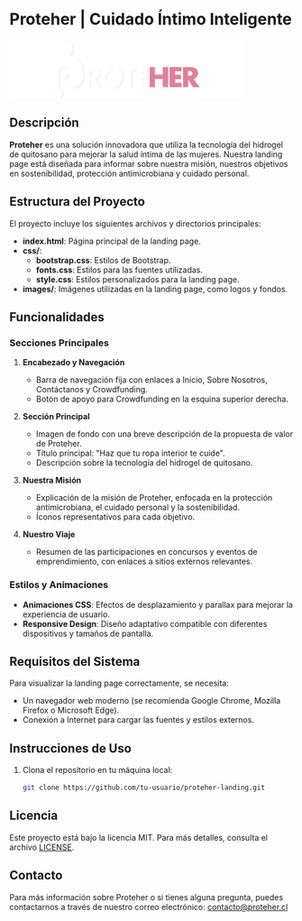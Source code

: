 # Proteher | Cuidado Íntimo Inteligente

![Proteher Logo](images/logo-inverse-415x103.png)

## Descripción

**Proteher** es una solución innovadora que utiliza la tecnología del hidrogel de quitosano para mejorar la salud íntima de las mujeres. Nuestra landing page está diseñada para informar sobre nuestra misión, nuestros objetivos en sostenibilidad, protección antimicrobiana y cuidado personal.

## Estructura del Proyecto

El proyecto incluye los siguientes archivos y directorios principales:

- **index.html**: Página principal de la landing page.
- **css/**:
  - **bootstrap.css**: Estilos de Bootstrap.
  - **fonts.css**: Estilos para las fuentes utilizadas.
  - **style.css**: Estilos personalizados para la landing page.
- **images/**: Imágenes utilizadas en la landing page, como logos y fondos.

## Funcionalidades

### Secciones Principales

1. **Encabezado y Navegación**
   - Barra de navegación fija con enlaces a Inicio, Sobre Nosotros, Contáctanos y Crowdfunding.
   - Botón de apoyo para Crowdfunding en la esquina superior derecha.

2. **Sección Principal**
   - Imagen de fondo con una breve descripción de la propuesta de valor de Proteher.
   - Título principal: "Haz que tu ropa interior te cuide".
   - Descripción sobre la tecnología del hidrogel de quitosano.

3. **Nuestra Misión**
   - Explicación de la misión de Proteher, enfocada en la protección antimicrobiana, el cuidado personal y la sostenibilidad.
   - Íconos representativos para cada objetivo.

4. **Nuestro Viaje**
   - Resumen de las participaciones en concursos y eventos de emprendimiento, con enlaces a sitios externos relevantes.

### Estilos y Animaciones
- **Animaciones CSS**: Efectos de desplazamiento y parallax para mejorar la experiencia de usuario.
- **Responsive Design**: Diseño adaptativo compatible con diferentes dispositivos y tamaños de pantalla.

## Requisitos del Sistema

Para visualizar la landing page correctamente, se necesita:

- Un navegador web moderno (se recomienda Google Chrome, Mozilla Firefox o Microsoft Edge).
- Conexión a Internet para cargar las fuentes y estilos externos.

## Instrucciones de Uso

1. Clona el repositorio en tu máquina local:
   ```bash
   git clone https://github.com/tu-usuario/proteher-landing.git


## Licencia

Este proyecto está bajo la licencia MIT. Para más detalles, consulta el archivo [LICENSE](./LICENSE).

## Contacto

Para más información sobre Proteher o si tienes alguna pregunta, puedes contactarnos a través de nuestro correo electrónico: [contacto@proteher.cl](mailto:contacto@proteher.cl)
